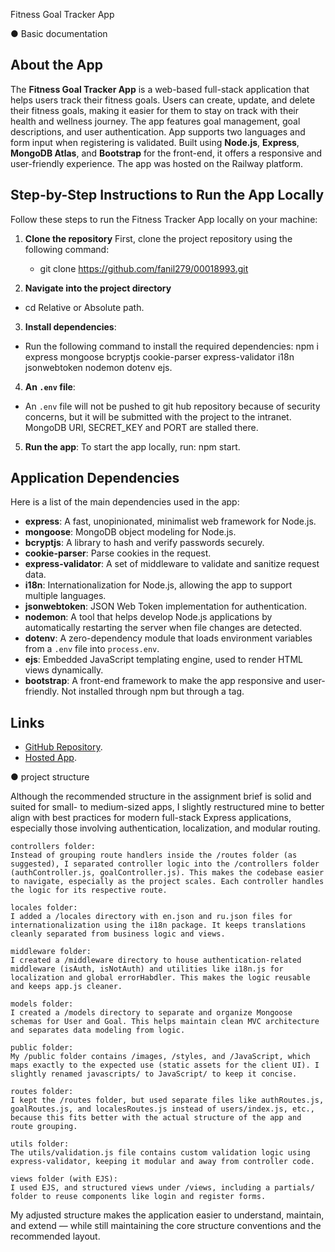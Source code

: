 Fitness Goal Tracker App


●	Basic documentation 

## About the App
The **Fitness Goal Tracker App** is a web-based full-stack application that helps users track their fitness goals. Users can create, update, and delete their fitness goals, making it easier for them to stay on track with their health and wellness journey. The app features goal management, goal descriptions, and user authentication. App supports two languages and form input when registering is validated. Built using **Node.js**, **Express**, **MongoDB Atlas**, and **Bootstrap** for the front-end, it offers a responsive and user-friendly experience. The app was hosted on the Railway platform.


## Step-by-Step Instructions to Run the App Locally
Follow these steps to run the Fitness Tracker App locally on your machine:

1. **Clone the repository**
First, clone the project repository using the following command:
    - git clone https://github.com/fanil279/00018993.git

2. **Navigate into the project directory**
- cd Relative or Absolute path.

3. **Install dependencies**:
- Run the following command to install the required dependencies: npm i express mongoose bcryptjs cookie-parser express-validator i18n jsonwebtoken nodemon dotenv ejs.

4. **An `.env` file**:
- An `.env` file will not be pushed to git hub repository because of security concerns, but it will be submitted with the project to the intranet. MongoDB URI, SECRET_KEY and PORT are stalled there.

5. **Run the app**:
To start the app locally, run: npm start.


## Application Dependencies
Here is a list of the main dependencies used in the app:

- **express**: A fast, unopinionated, minimalist web framework for Node.js.
- **mongoose**: MongoDB object modeling for Node.js.
- **bcryptjs**: A library to hash and verify passwords securely.
- **cookie-parser**: Parse cookies in the request.
- **express-validator**: A set of middleware to validate and sanitize request data.
- **i18n**: Internationalization for Node.js, allowing the app to support multiple languages.
- **jsonwebtoken**: JSON Web Token implementation for authentication.
- **nodemon**: A tool that helps develop Node.js applications by automatically restarting the server when file changes are detected.
- **dotenv**: A zero-dependency module that loads environment variables from a `.env` file into `process.env`.
- **ejs**: Embedded JavaScript templating engine, used to render HTML views dynamically.
- **bootstrap**: A front-end framework to make the app responsive and user-friendly. Not installed through npm but through a <link> tag.


## Links
- [GitHub Repository](https://github.com/fanil279/00018993.git).
- [Hosted App](https://00018993-production.up.railway.app).



●	project structure

Although the recommended structure in the assignment brief is solid and suited for small- to medium-sized apps, I slightly restructured mine to better align with best practices for modern full-stack Express applications, especially those involving authentication, localization, and modular routing.

    controllers folder:
    Instead of grouping route handlers inside the /routes folder (as suggested), I separated controller logic into the /controllers folder (authController.js, goalController.js). This makes the codebase easier to navigate, especially as the project scales. Each controller handles the logic for its respective route.

    locales folder:
    I added a /locales directory with en.json and ru.json files for internationalization using the i18n package. It keeps translations cleanly separated from business logic and views.

    middleware folder:
    I created a /middleware directory to house authentication-related middleware (isAuth, isNotAuth) and utilities like i18n.js for localization and global errorHabdler. This makes the logic reusable and keeps app.js cleaner.

    models folder:
    I created a /models directory to separate and organize Mongoose schemas for User and Goal. This helps maintain clean MVC architecture and separates data modeling from logic.

    public folder:
    My /public folder contains /images, /styles, and /JavaScript, which maps exactly to the expected use (static assets for the client UI). I slightly renamed javascripts/ to JavaScript/ to keep it concise.

    routes folder:
    I kept the /routes folder, but used separate files like authRoutes.js, goalRoutes.js, and localesRoutes.js instead of users/index.js, etc., because this fits better with the actual structure of the app and route grouping.

    utils folder:
    The utils/validation.js file contains custom validation logic using express-validator, keeping it modular and away from controller code.

    views folder (with EJS):
    I used EJS, and structured views under /views, including a partials/ folder to reuse components like login and register forms.

My adjusted structure makes the application easier to understand, maintain, and extend — while still maintaining the core structure conventions and the recommended layout.